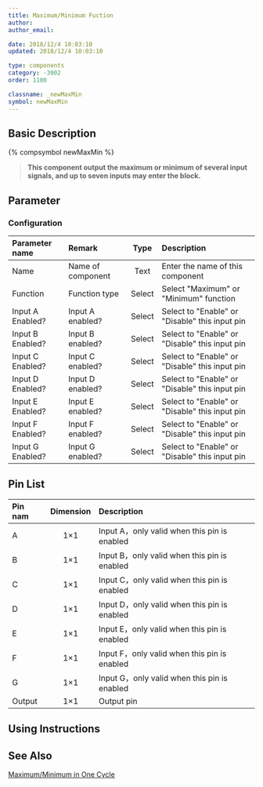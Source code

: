 ```yaml
---
title: Maximum/Minimum Fuction
author: 
author_email:

date: 2018/12/4 10:03:10
updated: 2018/12/4 10:03:10

type: components
category: -3002
order: 1100

classname: _newMaxMin
symbol: newMaxMin
---
```

## Basic Description
{% compsymbol newMaxMin %}

> **This component output the maximum or minimum of several input signals, and up to seven inputs may enter the block.**

## Parameter
### Configuration
| Parameter name | Remark | Type | Description |
| :--- | :--- | :--: | :--- |
| Name | Name of component | Text | Enter the name of this component |
| Function | Function type | Select | Select "Maximum" or "Minimum" function |
| Input A Enabled? | Input A enabled? | Select | Select to "Enable" or "Disable" this input pin |
| Input B Enabled? | Input B enabled? | Select | Select to "Enable" or "Disable" this input pin |
| Input C Enabled? | Input C enabled? | Select | Select to "Enable" or "Disable" this input pin |
| Input D Enabled? | Input D enabled? | Select | Select to "Enable" or "Disable" this input pin |
| Input E Enabled? | Input E enabled? | Select | Select to "Enable" or "Disable" this input pin |
| Input F Enabled? | Input F enabled? | Select | Select to "Enable" or "Disable" this input pin |
| Input G Enabled? | Input G enabled? | Select | Select to "Enable" or "Disable" this input pin |


## Pin List

| Pin nam | Dimension | Description |
| :--- | :--:  | :--- |
| A | 1×1 | Input A，only valid when this pin is enabled |
| B | 1×1 | Input B，only valid when this pin is enabled |
| C | 1×1 | Input C，only valid when this pin is enabled |
| D | 1×1 | Input D，only valid when this pin is enabled |
| E | 1×1 | Input E，only valid when this pin is enabled |
| F | 1×1 | Input F，only valid when this pin is enabled |
| G | 1×1 | Input G，only valid when this pin is enabled |
| Output | 1×1 | Output pin |

## Using Instructions



## See Also

[Maximum/Minimum in One Cycle](comp_newMaxMinOneCycle.html)
